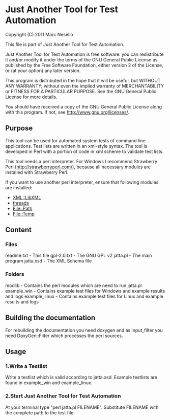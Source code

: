 Just Another Tool for Test Automation
=====================================
Copyright (C) 2011 Marc Nesello

This file is part of Just Another Tool for Test Automation.

Just Another Tool for Test Automation is free software: you can redistribute it and/or modify
it under the terms of the GNU General Public License as published by
the Free Software Foundation, either version 2 of the License, or
(at your option) any later version.

This program is distributed in the hope that it will be useful,
but WITHOUT ANY WARRANTY; without even the implied warranty of
MERCHANTABILITY or FITNESS FOR A PARTICULAR PURPOSE.  See the
GNU General Public License for more details.

You should have received a copy of the GNU General Public License
along with this program.  If not, see <http://www.gnu.org/licenses/>.


Purpose
-------

This tool can be used for automated system tests of command line applications. 
Test lists are written in an xml-style syntax. 
The tool is developed in Perl with a portion of code in xml scheme to validate test lists.


This tool needs a perl interpreter. For Windows I recommend Strawberry Perl (http://strawberryperl.com/), because all necessary modules are installed with Strawberry Perl.

If you want to use another perl interpreter, ensure that following modules are installed:

* [XML::LibXML](http://search.cpan.org/~pajas/XML-LibXML-1.70/LibXML.pod)
* [threads](http://search.cpan.org/~jdhedden/threads-1.77/threads.pm)
* [File::Path](http://search.cpan.org/~dland/File-Path-2.08/Path.pm)
* [File::Temp](http://search.cpan.org/~tjenness/File-Temp-0.22/Temp.pm)



Content
-------

### Files
readme.txt - This file
gpl-2.0.txt - The GNU GPL v2
jatta.pl - The main program
jatta.xsd - The XML Schema file

### Folders
modlib - Contains the perl modules which are need to run jatta.pl
example_win - Contains example test files for Windows and example results and logs
example_linux - Contains example test files for Linux and example results and logs


Building the documentation
--------------------------
For rebuilding the documentation you need doxygen and as input_filter you need DoxyGen::Filter which processes the perl sources.

Usage
-----
### 1.Write a Testlist
Write a testlist which is valid according to jatta.xsd. Example testlists are found in example_win and example_linux.

### 2.Start Just Another Tool for Test Automation
At your terminal type "perl jatta.pl FILENAME". Substitute FILENAME with the complete path to the test file.



